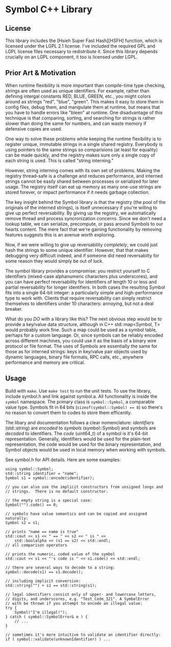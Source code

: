 Symbol C++ Library
==================

License
-------
This library includes the [Hsieh Super Fast Hash][HSFH] function, which is
licensed under the LGPL 2.1 license.  I've included the required GPL and LGPL
license files necessary to redistribute it. Since this library depends
crucially on an LGPL component, it too is licensed under LGPL.

[HSHF]: http://www.azillionmonkeys.com/qed/hash.html

Prior Art & Motivation
----------------------
When runtime flexibility is more important than compile-time type checking,
strings are often used as unique identifiers. For example, rather than
defining intergal constants RED, BLUE, GREEN, etc., you might colors around
as strings "red", "blue", "green". This makes it easy to store them in config
files, debug them, and manipulate them at runtime, but means that you have to
handle errors like "bleen" at runtime. One disadvantage of this technique
is that comparing, sorting, and searching for strings is rather slower than
doing the same for numbers, and can waste memory if defensive copies are used.

One way to solve these problems while keeping the runtime flexibility is
to register unique, immutable strings in a single shared registry. Everybody
is using pointers to the same strings so comparisions (at least for equality)
can be made quickly, and the registry makes sure only a single copy of each
string is used. This is called "string interning."

However, string interning comes with its own set of problems. Making the
registry thread-safe is a challenge and reduces performance, and interned 
strings cannot be easily shared between processes or serialized for later 
usage. The registry itself can eat up memory as many one-use strings are 
stored forever, or impact performance if it needs garbage collection.

The key insight behind the Symbol library is that the registry (the pool of the
originals of the interned strings), is itself unnecessary if you're willing
to give up perfect reversability. By giving up the registry, we automatically
remove thread and process syncronization concerns. Since we don't need a lookup
table, we can serialize, precompute, or pass around Symbols to our hearts
content. The mere fact that we're gaining functionality by removing features 
suggests this is an avenue worth exploring.

Now, if we were willing to give up reversability *completely*, we could just 
hash the strings to some unique identifier. However, that that makes debugging 
very difficult indeed, and if someone did need reversabilty for some reason
they would simply be out of luck.

The symbol library provides a compromise: you restrict yourself to C identifiers
(mixed-case alphanumeric characters plus underscores), and you can have perfect
reversability for identifiers of length 10 or less and partial reversability for
longer identifiers. In both cases the resulting Symbol fits into a single
64-bit integer: a particularly simple and high-performance type to work with.
Clients that require reversability can simply restrict themselves to
identifiers under 10 characters: annoying, but not a deal breaker.

What do you *DO* with a library like this?  The next obvious step would be to
provide a key/value data structure, although in C++ std::map<Symbol, T> would
probably work fine. Such a map could be used as a symbol table, perhaps for a
custom language. Or, since symbols can be reliably encoded across different
machines, you could use it as the basis of a binary wire protocol or file
format. The uses of Symbols are essentially the same for those as for interned
strings: keys in key/value pair objects used by dynamic languages, binary file
formats, RPC calls, etc., anywhere performance and memory are critical.

Usage
-----
Build with `make`. Use `make test` to run the unit tests. To use the library,
include symbol.h and link against symbol.a. All functionality is inside
the `symbol` namespace. The primary class is `symbol::Symbol`, a comparable
value type. Symbols fit in 64 bits (`sizeof(symbol::Symbol) == 8`) so there's
no reason to convert them to codes to store them efficently.

The libary and documentation follows a clear nomenclature: *identifiers*
(std::string) are *encoded* to *symbols* (symbol::Symbol) and symbols are
*decoded* to identifiers. The *code* (uint64_t) of a symbol is it's 64-bit 
representation. Generally, identifiers would be used for the plain-text
representation, the code would be used for the binary representation, and
Symbol objects would be used in local memory when working with symbols.

See symbol.h for API details. Here are some examples:

    using symbol::Symbol;
    std::string identifier = "name";
    Symbol s1 = symbol::encode(identifier);

    // you can also use the implicit constructors from unsigned longs and 
    // strings.  There is no default constructor. 
    
    // the empty string is a special case:
    Symbol("").code() == 0;

    // symbols have value semantics and can be copied and assigned naturally:
    Symbol s2 = s1; 

    // prints "name == name is true"
    std::cout << s1 << " == " << s2 << " is " << 
        std::boolalpha << (s1 == s2) << std::endl;
    // all comparison operators 

    // prints the numeric, coded value of the symbol
    std::cout << s1 << "'s code is " << s1.code() << std::endl;

    // there are several ways to decode to a string:
    symbol::decode(s1) == s1.decode();

    // including implicit conversion:
    std::string("") + s1 == std::string(s1);

    // legal identifiers consist only of upper- and lowercase letters,
    // digits, and underscores, e.g. "Test_Code_321". A SymbolError
    // with be thrown if you attempt to encode an illegal value:
    try { 
        Symbol("I'm illegal!");
    } catch ( symbol::SymbolError& e ) {
        // ...
    }

    // sometimes it's more intuitive to validate an identifier directly:
    if ( symbol::validate(unknownIdentifier) ) ...


